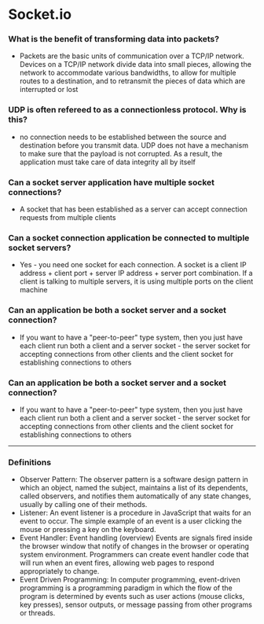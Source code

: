 # Socket.io

### What is the benefit of transforming data into packets?
* Packets are the basic units of communication over a TCP/IP network. Devices on a TCP/IP network divide data into small pieces, allowing the network to accommodate various bandwidths, to allow for multiple routes to a destination, and to retransmit the pieces of data which are interrupted or lost

### UDP is often refereed to as a connectionless protocol. Why is this?
* no connection needs to be established between the source and destination before you transmit data. UDP does not have a mechanism to make sure that the payload is not corrupted. As a result, the application must take care of data integrity all by itself

### Can a socket server application have multiple socket connections?
* A socket that has been established as a server can accept connection requests from multiple clients

### Can a socket connection application be connected to multiple socket servers?
* Yes - you need one socket for each connection. A socket is a client IP address + client port + server IP address + server port combination. If a client is talking to multiple servers, it is using multiple ports on the client machine

### Can an application be both a socket server and a socket connection?
* If you want to have a "peer-to-peer" type system, then you just have each client run both a client and a server socket - the server socket for accepting connections from other clients and the client socket for establishing connections to others

### Can an application be both a socket server and a socket connection?
* If you want to have a "peer-to-peer" type system, then you just have each client run both a client and a server socket - the server socket for accepting connections from other clients and the client socket for establishing connections to others


---
### 	Definitions
* Observer Pattern: The observer pattern is a software design pattern in which an object, named the subject, maintains a list of its dependents, called observers, and notifies them automatically of any state changes, usually by calling one of their methods.
* Listener: An event listener is a procedure in JavaScript that waits for an event to occur. The simple example of an event is a user clicking the mouse or pressing a key on the keyboard.
* Event Handler: Event handling (overview) Events are signals fired inside the browser window that notify of changes in the browser or operating system environment. Programmers can create event handler code that will run when an event fires, allowing web pages to respond appropriately to change.
* Event Driven Programming: In computer programming, event-driven programming is a programming paradigm in which the flow of the program is determined by events such as user actions (mouse clicks, key presses), sensor outputs, or message passing from other programs or threads.
